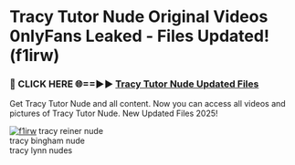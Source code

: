 # Tracy Tutor Nude Original Videos 0nlyFans Leaked - Files Updated! (f1irw)

<h3>🔴 CLICK HERE 🌐==►► <a href="https://tinyurl.com/52m3yx9h" rel="nofollow">Tracy Tutor Nude Updated Files</a></h3>

Get Tracy Tutor Nude and all content. Now you can access all videos and pictures of Tracy Tutor Nude. New Updated Files 2025!

[![f1irw](https://i.imgur.com/TnHtlc8.gif)](https://tinyurl.com/52m3yx9h)
tracy reiner nude<br>
tracy bingham nude<br>
tracy lynn nudes